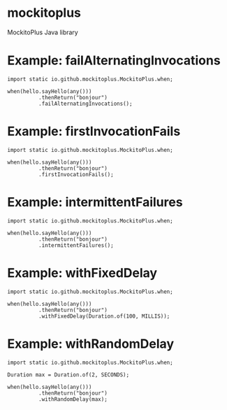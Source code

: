 # mockitoplus
MockitoPlus Java library

# Example: failAlternatingInvocations

```
import static io.github.mockitoplus.MockitoPlus.when;

when(hello.sayHello(any()))
          .thenReturn("bonjour")
          .failAlternatingInvocations();

```

# Example: firstInvocationFails

```
import static io.github.mockitoplus.MockitoPlus.when;

when(hello.sayHello(any()))
          .thenReturn("bonjour")
          .firstInvocationFails();

```

# Example: intermittentFailures

```
import static io.github.mockitoplus.MockitoPlus.when;

when(hello.sayHello(any()))
          .thenReturn("bonjour")
          .intermittentFailures();

```

# Example:  withFixedDelay

```
import static io.github.mockitoplus.MockitoPlus.when;

when(hello.sayHello(any()))
          .thenReturn("bonjour")
          .withFixedDelay(Duration.of(100, MILLIS));

```

# Example:  withRandomDelay

```
import static io.github.mockitoplus.MockitoPlus.when;

Duration max = Duration.of(2, SECONDS);

when(hello.sayHello(any()))
          .thenReturn("bonjour")
          .withRandomDelay(max);

```
